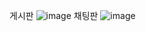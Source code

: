 게시판
![image](https://user-images.githubusercontent.com/46363234/158581490-d141e497-f411-4bcc-83a2-79e76e771682.png)
채팅판
![image](https://user-images.githubusercontent.com/46363234/158582142-816badfc-e1a5-4f96-9cd7-cf3c55280236.png)
